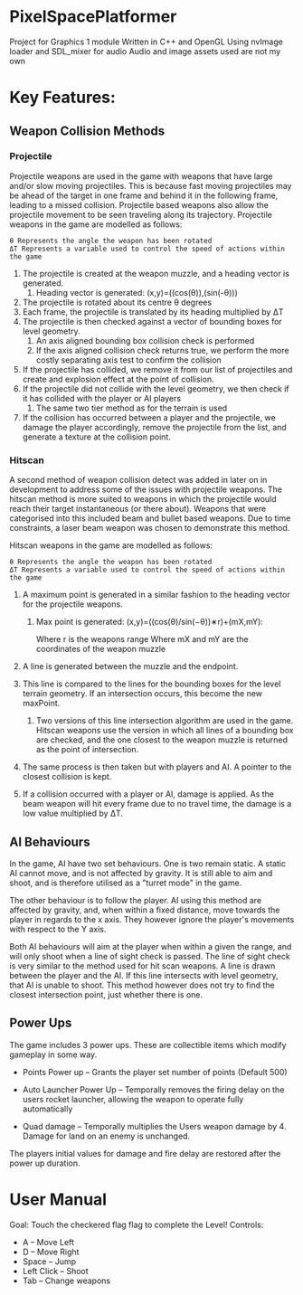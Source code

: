 # PixelSpacePlatformer
Project for Graphics 1 module
Written in C++ and OpenGL
Using nvImage loader and SDL_mixer for audio
Audio and image assets used are not my own

# Key Features:
## Weapon Collision Methods 

### Projectile
Projectile weapons are used in the game with weapons that have large and/or slow moving projectiles. 
This is because fast moving projectiles may be ahead of the target in one frame and behind it in the following frame, leading to a missed collision.
Projectile based weapons also allow the projectile movement to be seen traveling along its trajectory.
Projectile weapons in the game are modelled as follows:

	θ Represents the angle the weapon has been rotated
	ΔT Represents a variable used to control the speed of actions within the game
	
1.  The projectile is created at the weapon muzzle, and a heading vector is generated.
	1.	Heading vector is generated: (x,y)=((cos⁡(θ)),(sin⁡(-θ)))
1.  The projectile is rotated about its centre θ degrees
1. Each frame, the projectile is translated by its heading multiplied by ΔT
1. The projectile is then checked against a vector of bounding boxes for level geometry.
	1.	An axis aligned bounding box collision check is performed
	1.	If the axis aligned collision check returns true, we perform the more costly separating axis test to confirm the collision
1. If the projectile has collided, we remove it from our list of projectiles and create and explosion effect at the point of collision.
1. If the projectile did not collide with the level geometry, we then check if it has collided with the player or AI players
	1.	The same two tier method as for the terrain is used
1. If the collision has occurred between a player and the projectile, we damage the player accordingly, remove the projectile from the list, and generate a texture at the collision point.

### Hitscan
A second method of weapon collision detect was added in later on in development to address some of the issues with projectile weapons. The hitscan method is more suited to weapons in which the projectile would reach their target instantaneous (or there about). Weapons that were categorised into this included beam and bullet based weapons. Due to time constraints, a laser beam weapon was chosen to demonstrate this method.

Hitscan weapons in the game are modelled as follows:

	θ Represents the angle the weapon has been rotated
	ΔT Represents a variable used to control the speed of actions within the game

1. A maximum point is generated in a similar fashion to the heading vector for the projectile weapons.
	1.	Max point is generated: (x,y)=((cos(θ)/sin(−θ))∗r)+(mX,mY):

   		Where r is the weapons range
    		Where mX and mY are the coordinates of the weapon muzzle
	
1. A line is generated between the muzzle and the endpoint.
1. This line is compared to the lines for the bounding boxes for the level terrain geometry.  If an intersection occurs, this become the new maxPoint.
  	1. 	Two versions of this line intersection algorithm are used in the game. Hitscan weapons use the version in which all lines of a bounding box are checked, and the one closest to the weapon muzzle is returned as the point of intersection.
1. The same process is then taken but with players and AI. A pointer to the closest collision is kept.
1. If a collision occurred with a player or AI, damage is applied. As the beam weapon will hit every frame due to no travel time, the damage is a low value multiplied by ΔT.
	
	
## AI Behaviours

 In the game, AI have two set behaviours. One is two remain static. A static AI cannot move, and is not affected by gravity. It is still able to aim and shoot, and is therefore utilised as a &quot;turret mode&quot; in the game.

 The other behaviour is to follow the player. AI using this method are affected by gravity, and, when within a fixed distance, move towards the player in regards to the x axis. They however ignore the player&#39;s movements with respect to the Y axis.

 Both AI behaviours will aim at the player when within a given the range, and will only shoot when a line of sight check is passed. The line of sight check is very similar to the method used for hit scan weapons. A line is drawn between the player and the AI. If this line intersects with level geometry, that AI is unable to shoot. This method however does not try to find the closest intersection point, just whether there is one.

## Power Ups

The game includes 3 power ups. These are collectible items which modify gameplay in some way.

*	Points Power up – Grants the player set number of points (Default 500)

*	Auto Launcher Power Up – Temporally removes the firing delay on the users rocket launcher, allowing the weapon to operate fully automatically

*	Quad damage – Temporally  multiplies the Users weapon damage by 4. Damage for land on an enemy is unchanged.

The players initial values for damage and fire delay are restored after the power up duration.

# User Manual
Goal: Touch the checkered flag flag to complete the Level!
Controls:
*	A – Move Left
*	D – Move Right
*	Space – Jump
*	Left Click – Shoot
*	Tab – Change weapons
